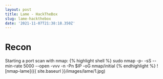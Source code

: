 ```yaml
---
layout: post
title: Lame - HackTheBox
slug: lame-hackthebox
date: '2021-11-07T21:38:18.350Z'
---
```


# Recon
Starting a port scan with nmap:
{% highlight shell %}
sudo nmap -p- -sS --min-rate 5000 --open -vvv -n -Pn $IP -oG nmap/initial
{% endhighlight  %}
![nmap-lame]({{ site.baseurl }}/images/lame/1.jpg)